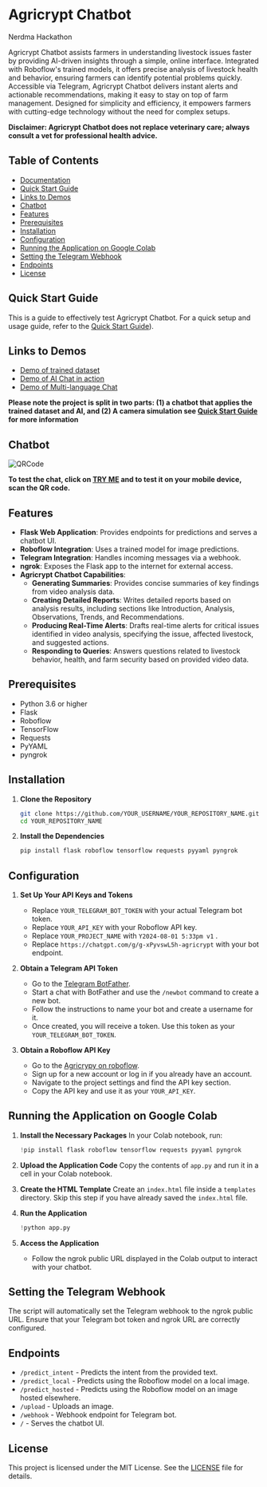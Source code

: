 
# Agricrypt Chatbot
Nerdma Hackathon 

Agricrypt Chatbot assists farmers in understanding livestock issues faster by providing AI-driven insights through a simple, online interface. Integrated with Roboflow's trained models, it offers precise analysis of livestock health and behavior, ensuring farmers can identify potential problems quickly. Accessible via Telegram, Agricrypt Chatbot delivers instant alerts and actionable recommendations, making it easy to stay on top of farm management. Designed for simplicity and efficiency, it empowers farmers with cutting-edge technology without the need for complex setups.

**Disclaimer: Agricrypt Chatbot does not replace veterinary care; always consult a vet for professional health advice.**

## Table of Contents
- [Documentation](https://github.com/Keeks2300/AgriCrypt_Nerdma/blob/main/AgriCrypt.docx)
- [Quick Start Guide](https://github.com/Keeks2300/AgriCrypt_Nerdma/blob/main/Quick%20Start%20Guide.md)
- [Links to Demos](#links-to-demos)
- [Chatbot](#chatbot)
- [Features](#features)
- [Prerequisites](#prerequisites)
- [Installation](#installation)
- [Configuration](#configuration)
- [Running the Application on Google Colab](#running-the-application-on-google-colab)
- [Setting the Telegram Webhook](#setting-the-telegram-webhook)
- [Endpoints](#endpoints)
- [License](#license)

## Quick Start Guide

This is a guide to effectively test Agricrypt Chatbot. For a quick setup and usage guide, refer to the [Quick Start Guide](https://github.com/Keeks2300/AgriCrypt_Nerdma/blob/main/Quick%20Start%20Guide.md)).

## Links to Demos 
- [Demo of trained dataset](https://drive.google.com/file/d/1RPXrhBWUlfLmpZlhXYaB4ZVHMyudQ7Z2/view?usp=sharing)
- [Demo of AI Chat in action](https://drive.google.com/file/d/1NFIEPhK8vmRtLdhW1DvNEW5OXX7bOXSx/view?usp=sharing)
- [Demo of Multi-language Chat](https://drive.google.com/file/d/1rQa9OQEfUvS9IOZyzXkdjMn6-qPpEb3r/view?usp=sharing)

**Please note the project is split in two parts: (1) a chatbot that applies the trained dataset and AI, and (2) A camera simulation see [Quick Start Guide](#quick-start-guide) for more information**

## Chatbot

![QRCode](https://github.com/user-attachments/assets/bacff3ea-de7f-46b6-b82a-77d10c802977)

**To test the chat, click on [TRY ME](https://www.agenthost.ai/chat/agricrypt) and to test it on your mobile device, scan the QR code.**

## Features

- **Flask Web Application**: Provides endpoints for predictions and serves a chatbot UI.
- **Roboflow Integration**: Uses a trained model for image predictions.
- **Telegram Integration**: Handles incoming messages via a webhook.
- **ngrok**: Exposes the Flask app to the internet for external access.
- **Agricrypt Chatbot Capabilities**:
  - **Generating Summaries**: Provides concise summaries of key findings from video analysis data.
  - **Creating Detailed Reports**: Writes detailed reports based on analysis results, including sections like Introduction, Analysis, Observations, Trends, and Recommendations.
  - **Producing Real-Time Alerts**: Drafts real-time alerts for critical issues identified in video analysis, specifying the issue, affected livestock, and suggested actions.
  - **Responding to Queries**: Answers questions related to livestock behavior, health, and farm security based on provided video data.

## Prerequisites

- Python 3.6 or higher
- Flask
- Roboflow
- TensorFlow
- Requests
- PyYAML
- pyngrok

## Installation

1. **Clone the Repository**
    ```bash
    git clone https://github.com/YOUR_USERNAME/YOUR_REPOSITORY_NAME.git
    cd YOUR_REPOSITORY_NAME
    ```

2. **Install the Dependencies**
    ```bash
    pip install flask roboflow tensorflow requests pyyaml pyngrok
    ```

## Configuration

1. **Set Up Your API Keys and Tokens**

    - Replace `YOUR_TELEGRAM_BOT_TOKEN` with your actual Telegram bot token.
    - Replace `YOUR_API_KEY` with your Roboflow API key.
    - Replace `YOUR_PROJECT_NAME` with `Y2024-08-01 5:33pm v1` .
    - Replace `https://chatgpt.com/g/g-xPyvswL5h-agricrypt` with your bot endpoint.

2. **Obtain a Telegram API Token**
    - Go to the [Telegram BotFather](https://telegram.me/botfather).
    - Start a chat with BotFather and use the `/newbot` command to create a new bot.
    - Follow the instructions to name your bot and create a username for it.
    - Once created, you will receive a token. Use this token as your `YOUR_TELEGRAM_BOT_TOKEN`.

3. **Obtain a Roboflow API Key**
    - Go to the [Agricrypy on roboflow](https://app.roboflow.com/agricrypt/agricrypt/1).
    - Sign up for a new account or log in if you already have an account.
    - Navigate to the project settings and find the API key section.
    - Copy the API key and use it as your `YOUR_API_KEY`.

## Running the Application on Google Colab

1. **Install the Necessary Packages**
    In your Colab notebook, run:
    ```python
    !pip install flask roboflow tensorflow requests pyyaml pyngrok
    ```

2. **Upload the Application Code**
    Copy the contents of `app.py` and run it in a cell in your Colab notebook.

3. **Create the HTML Template**
    Create an `index.html` file inside a `templates` directory. Skip this step if you have already saved the `index.html` file.

4. **Run the Application**
    ```python
    !python app.py
    ```

5. **Access the Application**
    - Follow the ngrok public URL displayed in the Colab output to interact with your chatbot.

## Setting the Telegram Webhook

The script will automatically set the Telegram webhook to the ngrok public URL. Ensure that your Telegram bot token and ngrok URL are correctly configured.

## Endpoints

- `/predict_intent` - Predicts the intent from the provided text.
- `/predict_local` - Predicts using the Roboflow model on a local image.
- `/predict_hosted` - Predicts using the Roboflow model on an image hosted elsewhere.
- `/upload` - Uploads an image.
- `/webhook` - Webhook endpoint for Telegram bot.
- `/` - Serves the chatbot UI.


## License

This project is licensed under the MIT License. See the [LICENSE](LICENSE) file for details.


